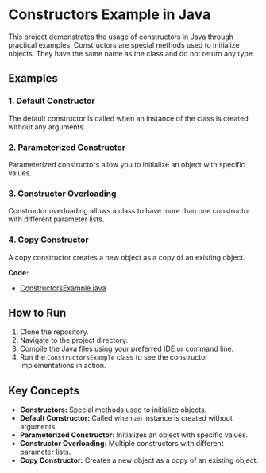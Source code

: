 # Constructors Example in Java

This project demonstrates the usage of constructors in Java through practical examples. Constructors are special methods used to initialize objects. They have the same name as the class and do not return any type.

## Examples

### 1. Default Constructor

The default constructor is called when an instance of the class is created without any arguments.

### 2. Parameterized Constructor

Parameterized constructors allow you to initialize an object with specific values.

### 3. Constructor Overloading

Constructor overloading allows a class to have more than one constructor with different parameter lists.

### 4. Copy Constructor

A copy constructor creates a new object as a copy of an existing object.

**Code:**
- [ConstructorsExample.java](../../java/src/awesome/lld/fundamentals/oop/constructors/ConstructorsExample.java)

## How to Run

1. Clone the repository.
2. Navigate to the project directory.
3. Compile the Java files using your preferred IDE or command line.
4. Run the `ConstructorsExample` class to see the constructor implementations in action.

## Key Concepts

- **Constructors:** Special methods used to initialize objects.
- **Default Constructor:** Called when an instance is created without arguments.
- **Parameterized Constructor:** Initializes an object with specific values.
- **Constructor Overloading:** Multiple constructors with different parameter lists.
- **Copy Constructor:** Creates a new object as a copy of an existing object.